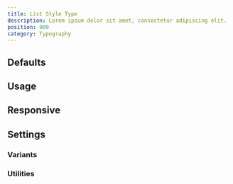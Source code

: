 ```yaml
---
title: List Style Type
description: Lorem ipsum dolor sit amet, consectetur adipiscing elit.
position: 909
category: Typography
---
```


## Defaults

<TableGenerateCommon
  :rules="{
    'list-none': ['list-style-type: none;'],
    'list-disc': ['list-style-type: disc;'],
    'list-decima': ['list-style-type: decima;'],
}"></TableGenerateCommon>

## Usage

## Responsive

## Settings

### Variants

### Utilities
